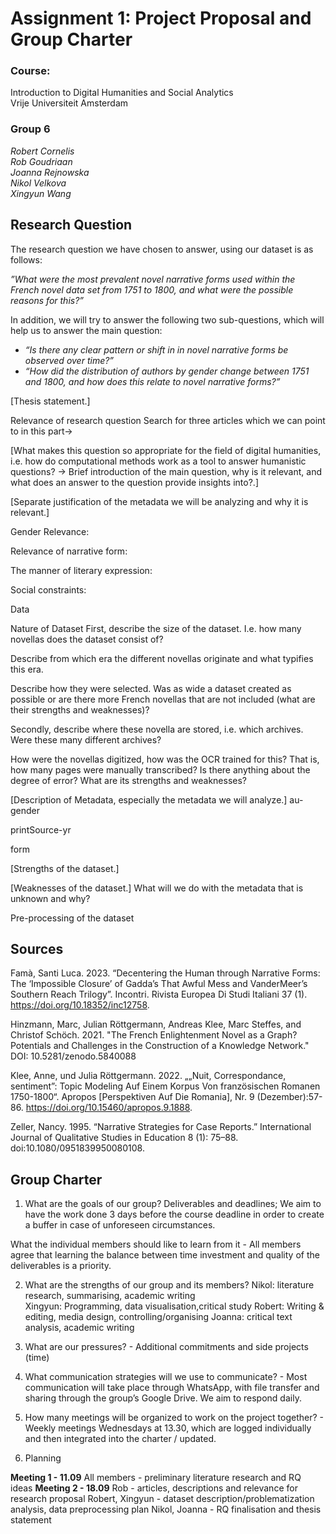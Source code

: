 # Assignment 1: Project Proposal and Group Charter

### Course:
Introduction to Digital Humanities and Social Analytics  
Vrije Universiteit Amsterdam

### Group 6
*Robert Cornelis  
Rob Goudriaan  
Joanna Rejnowska  
Nikol Velkova  
Xingyun Wang*

## Research Question
The research question we have chosen to answer, using our dataset is as follows: 

*”What were the most prevalent novel narrative forms used within the French novel data set from 1751 to 1800, and what were the possible reasons for this?”*

In addition, we will try to answer the following two sub-questions, which will help us to answer the main question:
- *“Is there any clear pattern or shift in in novel narrative forms be observed over time?”*
- *“How did the distribution of authors by gender change between 1751 and 1800, and how does this relate to novel narrative forms?”*

[Thesis statement.]

Relevance of research question
Search for three articles which we can point to in this part→

[What makes this question so appropriate for the field of digital humanities, i.e. how do computational methods work as a tool to answer humanistic questions? → Brief introduction of the main question, why is it relevant, and what does an answer to the question provide insights into?.]

[Separate justification of the metadata we will be analyzing and why it is relevant.]

Gender Relevance:

Relevance of narrative form:

The manner of literary expression:

Social constraints:

Data

Nature of Dataset
First, describe the size of the dataset. I.e. how many novellas does the dataset consist of? 

Describe from which era the different novellas originate and what typifies this era. 

Describe how they were selected. Was as wide a dataset created as possible or are there more French novellas that are not included (what are their strengths and weaknesses)?

Secondly, describe where these novella are stored, i.e. which archives. Were these many different archives? 

How were the novellas digitized, how was the OCR trained for this? That is, how many pages were manually transcribed? Is there anything about the degree of error? What are its strengths and weaknesses?


[Description of Metadata, especially the metadata we will analyze.]
au-gender

printSource-yr

form

[Strengths of the dataset.]

[Weaknesses of the dataset.]
What will we do with the metadata that is unknown and why?

Pre-processing of the dataset


## Sources
Famà, Santi Luca. 2023. “Decentering the Human through Narrative Forms: The ‘Impossible Closure’ of Gadda’s That Awful Mess and VanderMeer’s Southern Reach Trilogy”. Incontri. Rivista Europea Di Studi Italiani 37 (1). 
https://doi.org/10.18352/inc12758.

Hinzmann, Marc, Julian Röttgermann, Andreas Klee, Marc Steffes, and Christof Schöch. 2021. "The French Enlightenment Novel as a Graph? Potentials and Challenges in the Construction of a Knowledge Network." 
DOI: 10.5281/zenodo.5840088

Klee, Anne, und Julia Röttgermann. 2022. „„Nuit, Correspondance, sentiment”: Topic Modeling Auf Einem Korpus Von französischen Romanen 1750-1800“. Apropos [Perspektiven Auf Die Romania], Nr. 9 (Dezember):57-86. https://doi.org/10.15460/apropos.9.1888.

Zeller, Nancy. 1995. “Narrative Strategies for Case Reports.” International Journal of Qualitative Studies in Education 8 (1): 75–88. 
doi:10.1080/0951839950080108.


## Group Charter 
1. What are the goals of our group? Deliverables and deadlines;
We aim to have the work done 3 days before the course deadline in order to create a buffer in case of unforeseen circumstances.

What the individual members should like to learn from it - All members agree that learning the balance between time investment and quality of the deliverables is a priority. 

2. What are the strengths of our group and its members?
Nikol: literature research, summarising, academic writing  
Xingyun: Programming, data visualisation,critical study
Robert: Writing & editing, media design, controlling/organising
Joanna: critical text analysis, academic writing

3. What are our pressures? - Additional commitments and side projects (time)

4. What communication strategies will we use to communicate? - Most communication will take place through WhatsApp, with file transfer and sharing through the group’s Google Drive. We aim to respond daily.

5. How many meetings will be organized to work on the project together? - Weekly meetings Wednesdays at 13.30, which are logged individually and then integrated into the charter / updated.

6. Planning

**Meeting 1 - 11.09**
	All members - preliminary literature research and RQ ideas
**Meeting 2 - 18.09**
	Rob - articles, descriptions and relevance for research proposal 
	Robert, Xingyun - dataset description/problematization analysis, data preprocessing plan 
	Nikol, Joanna - RQ finalisation and thesis statement 








